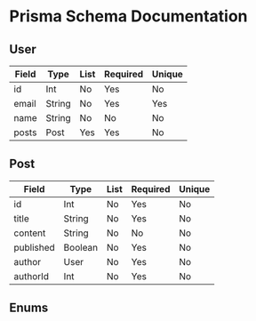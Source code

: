 # Prisma Schema Documentation

## User

| Field | Type | List | Required | Unique |
|-------|------|------|----------|--------|
| id | Int | No | Yes | No |
| email | String | No | Yes | Yes |
| name | String | No | No | No |
| posts | Post | Yes | Yes | No |

## Post

| Field | Type | List | Required | Unique |
|-------|------|------|----------|--------|
| id | Int | No | Yes | No |
| title | String | No | Yes | No |
| content | String | No | No | No |
| published | Boolean | No | Yes | No |
| author | User | No | Yes | No |
| authorId | Int | No | Yes | No |

## Enums

